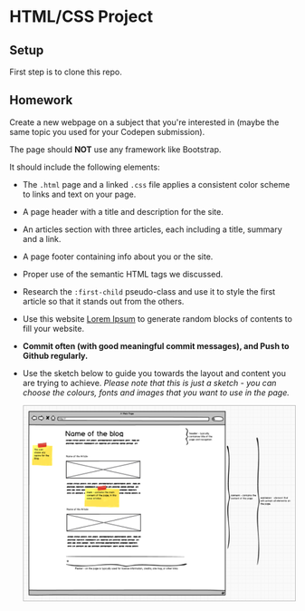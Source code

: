 # HTML/CSS Project

## Setup

First step is to clone this repo.

## Homework

Create a new webpage on a subject that you're interested in (maybe the same topic you used for your Codepen submission).

The page should **NOT** use any framework like Bootstrap.

It should include the following elements:

- The `.html` page and a linked `.css` file applies a consistent color scheme to links and text on your page.
- A page header with a title and description for the site.
- An articles section with three articles, each including a title, summary and a link.
- A page footer containing info about you or the site.
- Proper use of the semantic HTML tags we discussed.
- Research the `:first-child` pseudo-class and use it to style the first article so that it stands out from the others.
- Use this website [Lorem Ipsum](http://www.lipsum.com/) to generate random blocks of contents to fill your website.
- **Commit often (with good meaningful commit messages), and Push to Github regularly.**
- Use the sketch below to guide you towards the layout and content you are trying to achieve. _Please note that this is just a sketch - you can choose the colours, fonts and images that you want to use in the page._

  <a href="blog-sketch-week-1.png" target="blank">
    <img src="blog-sketch-week-1.png" style="border: 1px solid #bababa;">
  </a>
